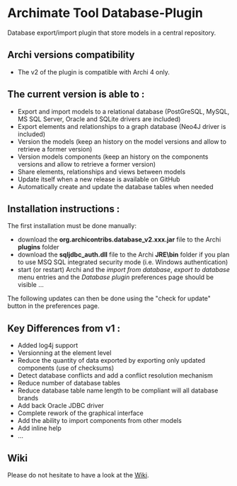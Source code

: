 # Archimate Tool Database-Plugin
Database export/import plugin that store models in a central repository.

## Archi versions compatibility
* The v2 of the plugin is compatible with Archi 4 only.

## The current version is able to :
* Export and import models to a relational database (PostGreSQL, MySQL, MS SQL Server, Oracle and SQLite drivers are included)
* Export elements and relationships to a graph database (Neo4J driver is included)
* Version the models (keep an history on the model versions and allow to retrieve a former version)
* Version models components (keep an history on the components versions and allow to retrieve a former version)
* Share elements, relationships and views between models
* Update itself when a new release is available on GitHub
* Automatically create and update the database tables when needed

## Installation instructions :
The first installation must be done manually:
* download the **org.archicontribs.database_v2.xxx.jar** file to the Archi **plugins** folder
* download the **sqljdbc_auth.dll** file to the Archi **JRE\bin** folder if you plan to use MSQ SQL integrated security mode (i.e. Windows authentication)
* start (or restart) Archi and the *import from database*, *export to database* menu entries and the *Database plugin* preferences page should be visible ...

The following updates can then be done using the "check for update" button in the preferences page.

## Key Differences from v1 :
* Added log4j support
* Versionning at the element level
* Reduce the quantity of data exported by exporting only updated components (use of checksums)
* Detect database conflicts and add a conflict resolution mechanism
* Reduce number of database tables
* Reduce database table name length to be compliant will all database brands
* Add back Oracle JDBC driver
* Complete rework of the graphical interface
* Add the ability to import components from other models
* Add inline help
* ...

## Wiki
Please do not hesitate to have a look at the [Wiki](https://github.com/archi-contribs/database-plugin/wiki).